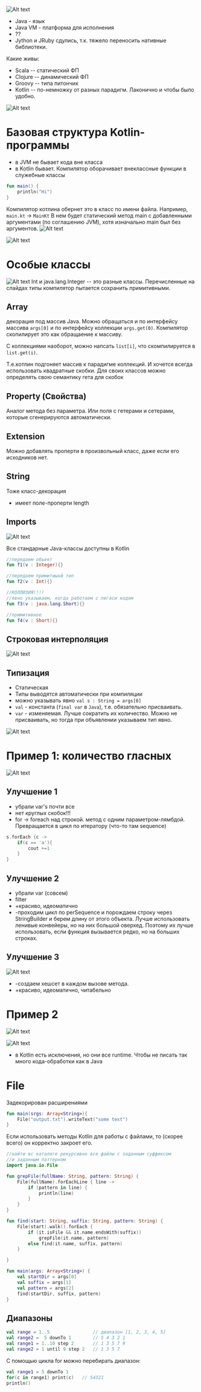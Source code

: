 ![Alt text](image.png)
* Java - язык
* Java VM - платформа для исполнения 
* ??
* Jython и JRuby сдулись, т.к. тяжело переносить нативные библиотеки.

Какие живы:
* Scala -- статический ФП
* Clojure -- динамический ФП
* Groovy -- типа питончик
* Kotlin -- по-немножку от разных парадигм. Лаконично и чтобы было удобно.

![Alt text](image-1.png)
# Базовая структура Kotlin-программы
* в  JVM не бывает кода вне класса
* в Kotlin бывает. Компилятор оборачивает внеклассные функции в служебные классы 
```kotlin
fun main() {
    println("Hi")
}
```
Компилятор котлина обернет это в класс по имени файла. Например, `main.kt` -> `MainKt`
В нем будет статический метод main с добавленными аргументами (по соглашению JVM), хотя изначально main был без аргументов.
![Alt text](image-3.png)

![Alt text](image-4.png)

# Особые классы
![Alt text](image-5.png)
Int и java.lang.Integer -- это разные классы. Перечисленные на слайдах типы компилятор пытается сохранить примитивными.
## Array 
декорация под массив Java. Можно обращаться и по интерфейсу массива `args[0]` и по интерфейсу коллекции `args.get(0)`. Компилятор скопилирует это как обращаение к массиву. 

С коллекциями наоборот, можно напсать `list[i]`, что скомпилируется в `list.get(i)`.

Т.е.котлин подгоняет массив к парадигме коллекций. И хочется всегда использовать квадратные скобки. Для своих классов можно определять свою семантику гета для скобок

## Property (Свойства)
Аналог метода без параметра. Или поля с гетерами и сетерами, которые сгенерируются автоматически.

## Extension 
Можно добавлять проперти в произвольный класс, даже если его исходников нет.

## String
Тоже класс-декорация 
* имеет поле-проперти length

## Imports 

![Alt text](image-6.png)

Все стандарные Java-классы доступны в Kotlin

```kt
//передаем объект
fun f1(v : Integer){}

//передаем примитиынй тип
fun f2(v : Int){}

//КОЛЛИЗИЯ!!!!
//явно указываем, когда работаем c легаси кодом
fun f3(v : java.lang.Short){}

//примитивное
fun f4(v : Short){}
```
## Строковая интерполяция 
![Alt text](image-7.png)

## Типизация
* Статическая
* Типы выводятся автоматически при компиляции 
* можно указывать явно `val s : String = args[0]`
* `val` - константа (`final var` в `Java`), т.е. обязательно присваивать.
* `var` - изменяемая. Лучше сократить их количество. Можно не присваивать, но тогда при объявлении указываем тип явно.

![Alt text](image-9.png)

# Пример 1: количество гласных
![Alt text](image-8.png)

## Улучшение 1
* убрали var's почти все
* нет круглых скобок!!!
* for -> foreach над строкой. метод с одним параметром-лямбдой. Превращается в цикл по итератору (что-то там sequence)
```kt
s.forEach {c ->
    if(c == 'a'){
        cout +=1
    }
}
```
## Улучшение 2
* убрали var (совсем)
* filter
* +красиво, идеоматично
* -проходим цикл по perSequence и порождаем строку через StringBuilder и берем длину от этого объекта. Лучше использовать ленивые конвейеры, но на них большой оверхед. Поэтому их лучше использовать, если функция вызывается редко, но на больших строках.
## Улучшение 3
![Alt text](image-10.png)
* -создаем хешсет в каждом вызове метода.
* +красиво, идеоматично, читабельно

# Пример 2
![Alt text](image-11.png)

![Alt text](image-12.png)
* в Kotlin есть исключения, но они все runtime. Чтобы не писать так много кода-обработки как в Java



# File 
Задекорирован расширениями
```kt
fun main(srgs: Array<String>){
    File("output.txt").writeText("some text")
}
```
Если использовать методы Kotlin для работы с файлами, то (скорее всего) он корректно закроет его.

```kt
//найти вс каталоге рекурсивно все файлы с заданным суффиксом
//и заданным паттерном
import java.io.File

fun grepFile(fullName: String, pattern: String) {
    File(fullName).forEachLine { line ->
        if (pattern in line) {
            println(line)
        }
    }
}

fun find(start: String, suffix: String, pattern: String) {
    File(start).walk().forEach {
        if (it.isFile && it.name.endsWith(suffix))
            grepFile(it.name, pattern)
        else find(it.name, suffix, pattern)
    }

}

fun main(args: Array<String>) {
    val startDir = args[0]
    val suffix = args[1]
    val pattern = args[2]
    find(startDir, suffix, pattern)
}
```

## Диапазоны
```kt
val range = 1..5                // диапазон [1, 2, 3, 4, 5]
val range2 =  5 downTo 1        // 5 4 3 2 1
val range1 = 1..10 step 2       // 1 3 5 7 9
val range2 = 1 until 9 step 2   // 1 3 5 7
```

С помощью цикла for можно перебирать диапазон:
```kt
val range1 = 5 downTo 1 
for(c in range1) print(c)   // 54321
println()
```